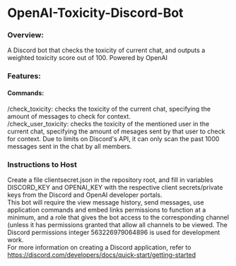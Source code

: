 # OpenAI-Toxicity-Discord-Bot
### Overview:
A Discord bot that checks the toxicity of current chat, and outputs a weighted toxicity score out of 100. Powered by OpenAI
### Features:
#### Commands:
/check_toxicity: checks the toxicity of the current chat, specifying the amount of messages to check for context.<br />
/check_user_toxicity: checks the toxicity of the mentioned user in the current chat, specifying the amount of mesages sent by that user to check for context. Due to limits on Discord's API, it can only scan the past 1000 messages sent in the chat by all members. 

### Instructions to Host
Create a file clientsecret.json in the repository root, and fill in variables DISCORD_KEY and OPENAI_KEY with the respective client secrets/private keys from the Discord and OpenAI developer portals.<br />
This bot will require the view message history, send messages, use application commands and embed links permissions to function at a minimum, and a role that gives the bot access to the corresponding channel (unless it has permissions granted that allow all channels to be viewed. The Discord permissions integer 563226979064896 is used for development work. <br />
For more information on creating a Discord application, refer to https://discord.com/developers/docs/quick-start/getting-started

